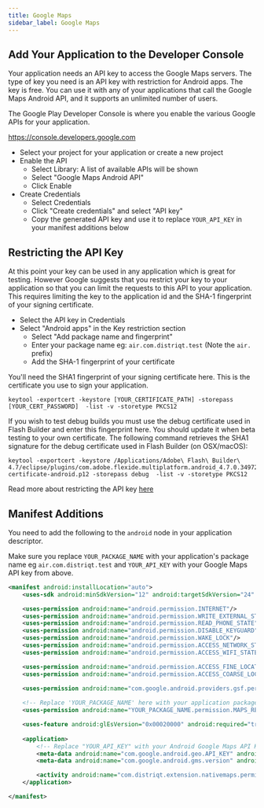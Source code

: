 ```yaml
---
title: Google Maps
sidebar_label: Google Maps
---
```


## Add Your Application to the Developer Console

Your application needs an API key to access the Google Maps servers. 
The type of key you need is an API key with restriction for Android apps. 
The key is free. You can use it with any of your applications that call the 
Google Maps Android API, and it supports an unlimited number of users.

The Google Play Developer Console is where you enable the various Google APIs for your application.

https://console.developers.google.com

- Select your project for your application or create a new project
- Enable the API
  - Select Library: A list of available APIs will be shown
  - Select "Google Maps Android API" 
  - Click Enable
- Create Credentials
  - Select Credentials
  - Click "Create credentials" and select "API key"
  - Copy the generated API key and use it to replace `YOUR_API_KEY` in your manifest additions below


## Restricting the API Key

At this point your key can be used in any application which is great for testing. 
However Google suggests that you restrict your key to your application so that you 
can limit the requests to this API to your application. This requires limiting the key
to the application id and the SHA-1 fingerprint of your signing certificate.

- Select the API key in Credentials
- Select "Android apps" in the Key restriction section
  - Select "Add package name and fingerprint"
  - Enter your package name eg: `air.com.distriqt.test` (Note the `air.` prefix)
  - Add the SHA-1 fingerprint of your certificate


You'll need the SHA1 fingerprint of your signing certificate here. This is the certificate you use to sign your application.

```
keytool -exportcert -keystore [YOUR_CERTIFICATE_PATH] -storepass [YOUR_CERT_PASSWORD]  -list -v -storetype PKCS12
```

If you wish to test debug builds you must use the debug certificate used in Flash Builder and enter this fingerprint here. 
You should update it when beta testing to your own certificate. 
The following command retrieves the SHA1 signature for the debug certificate used in Flash Builder (on OSX/macOS):

```
keytool -exportcert -keystore /Applications/Adobe\ Flash\ Builder\ 4.7/eclipse/plugins/com.adobe.flexide.multiplatform.android_4.7.0.349722/resources/debug-certificate-android.p12 -storepass debug  -list -v -storetype PKCS12
```


Read more about restricting the API key [here](https://developers.google.com/maps/documentation/android-api/signup#restrict-key)




## Manifest Additions 

You need to add the following to the `android` node in your application descriptor. 

Make sure you replace `YOUR_PACKAGE_NAME` with your application's package name eg `air.com.distriqt.test`
and `YOUR_API_KEY` with your Google Maps API key from above.


```xml
<manifest android:installLocation="auto">
	<uses-sdk android:minSdkVersion="12" android:targetSdkVersion="24" />

	<uses-permission android:name="android.permission.INTERNET"/>
	<uses-permission android:name="android.permission.WRITE_EXTERNAL_STORAGE"/>
	<uses-permission android:name="android.permission.READ_PHONE_STATE"/>
	<uses-permission android:name="android.permission.DISABLE_KEYGUARD"/>
	<uses-permission android:name="android.permission.WAKE_LOCK"/>
	<uses-permission android:name="android.permission.ACCESS_NETWORK_STATE"/>
	<uses-permission android:name="android.permission.ACCESS_WIFI_STATE"/>

	<uses-permission android:name="android.permission.ACCESS_FINE_LOCATION"/>
	<uses-permission android:name="android.permission.ACCESS_COARSE_LOCATION"/>
	
	<uses-permission android:name="com.google.android.providers.gsf.permission.READ_GSERVICES"/>

	<!-- Replace 'YOUR_PACKAGE_NAME' here with your application package eg: 'air.your.app.id'  -->
	<uses-permission android:name="YOUR_PACKAGE_NAME.permission.MAPS_RECEIVE" android:protectionLevel="signature"/>

	<uses-feature android:glEsVersion="0x00020000" android:required="true"/>
	
	<application>
		<!-- Replace "YOUR_API_KEY" with your Android Google Maps API Key -->
		<meta-data android:name="com.google.android.geo.API_KEY" android:value="YOUR_API_KEY" />
		<meta-data android:name="com.google.android.gms.version" android:value="@integer/google_play_services_version" />

		<activity android:name="com.distriqt.extension.nativemaps.permissions.AuthorisationActivity" android:theme="@android:style/Theme.Translucent.NoTitleBar" />
	</application>

</manifest>
```


